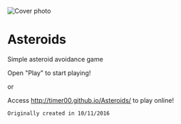 ![Cover photo](https://i.imgur.com/IcuFFZ1.png)
# Asteroids
Simple asteroid avoidance game

Open "Play" to start playing!

or 

Access http://timer00.github.io/Asteroids/ to play online!

`Originally created in 10/11/2016`

